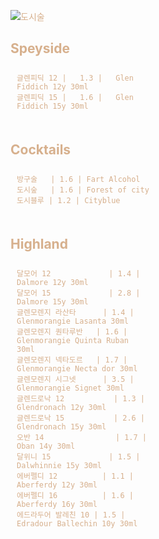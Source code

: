 <script>
function grid() {
const regex = /(```grid[\s\S]*?```)/g;
const grids = Array.from(markdown.matchAll(regex));
const mappedGrids = grids.map((block) => {
    const originalString = block[0];

    const lineRegex = /(.+?)\|(.+?)\|(.+?)(?:\n|$)/g;
    const lines = [...originalString.matchAll(lineRegex)];

    const modifiedLines = lines
        .map((line) => {
            const [_, item, value, description] = line;

            return `<div class="item">
                <div class="flex-between">
                    <div class="name">${item}</div>
                    <div class="price">${value}</div>
                </div>
                <div class="description">${description}</div>
            </div>`;
        })
        .join('\n');

    const modifiedBlock = modifiedLines;
    return modifiedBlock;
});

grids.forEach((match, index) => {
    markdown = markdown.replace(match[0], `<div class="grid">\n${mappedGrids[index]}\n</div>\n`);
});
}
grid();
</script>

<style>

.container {
	background-image: linear-gradient(to right, rgb(47, 55, 46), rgb(37, 45, 36));
}

body {
	color: rgba(205, 156, 112, 0.8);
}

h1 {
	font-size: 8em;
	line-height: 0px;
	color: black;
	text-decoration: bolder;
}

.grid {
    display: grid;
    margin: 25px 10px 50px 10px;
    grid-template-columns: repeat(2, 1fr);
    gap: 30px 60px;
}

.grid .flex-between {
    display: flex;
    justify-content: space-between;
    align-items: center;
}

.grid .name {
    font-size: 18px;
}

.grid .price {
    font-size: 16px;
}

.grid .description {
    font-size: 15px;
}
</style>

![도시술](http://localhost:5173/dosisool.svg)

## Speyside

```grid
글렌피딕 12	|	1.3 |	Glen Fiddich 12y 30ml
글렌피딕 15 |	1.6 |	Glen Fiddich 15y 30ml
```

## Cocktails

```grid
방구술   | 1.6 | Fart Alcohol
도시숲   | 1.6 | Forest of city
도시블루 | 1.2 | Cityblue
```

## Highland

```grid
달모어 12	           | 1.4 | Dalmore 12y 30ml
달모어 15	           | 2.8 | Dalmore 15y 30ml
글렌모렌지 라산타	   | 1.4 | Glenmorangie Lasanta 30ml
글렌모렌지 퀀타루반	 | 1.6 | Glenmorangie Quinta Ruban 30ml
글렌모렌지 넥타도르	 | 1.7 | Glenmorangie Necta dor 30ml
글렌모렌지 시그넷	   | 3.5 | Glenmorangie Signet 30ml
글렌드로낙 12	       | 1.3 | Glendronach 12y 30ml
글렌드로낙 15	       | 2.6 | Glendronach 15y 30ml
오반 14	             | 1.7 | Oban 14y 30ml
달위니 15	           | 1.5 | Dalwhinnie 15y 30ml
에버펠디 12	         | 1.1 | Aberferdy 12y 30ml
에버펠디 16	         | 1.6 | Aberferdy 16y 30ml
에드라두어 발레친 10 | 1.5 | Edradour Ballechin 10y 30ml
```
